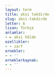 ```yaml
---
layout: term
title: aksi takdirde
slug: aksi-takdirde
letter: A
lisan: Türkçe
anlamlar:
- ► aksi hâlde
ozellikler:
- - zarf
ornekler:
- - ''
orneklerkaynak:
- - ''
---
```

